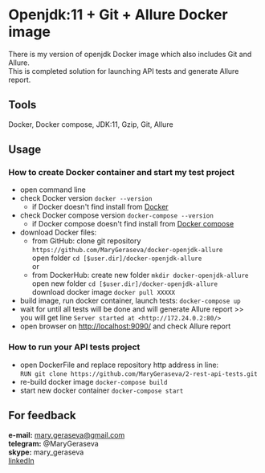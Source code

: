 # Openjdk:11 + Git + Allure Docker image
There is my version of openjdk Docker image which also includes Git and Allure.       
This is completed solution for launching API tests and generate Allure report.  

## Tools
Docker, Docker compose, JDK:11, Gzip, Git, Allure

## Usage 

### How to create Docker container and start my test project
* open command line
* check Docker version `docker --version`
  * if Docker doesn't find install from [Docker](https://docs.docker.com/docker-for-windows/install/)
* check Docker compose version `docker-compose --version`
  * if Docker compose doesn't find install from [Docker compose](https://docs.docker.com/v17.09/compose/install/#master-builds) 
* download Docker files:
  * from GitHub: clone git repository `https://github.com/MaryGeraseva/docker-openjdk-allure`  
                 open folder `cd [$user.dir]/docker-openjdk-allure`  
  or 
  * from DockerHub: create new folder `mkdir docker-openjdk-allure`  
                    open new folder `cd [$user.dir]/docker-openjdk-allure`  
                    download docker image `docker pull XXXXX` 
* build image, run docker container, launch tests:
  `docker-compose up`
* wait for until all tests will be done and will generate Allure report >>  
  you will get line `Server started at <http://172.24.0.2:80/>`
* ореn browser on <http://localhost:9090/> and check Allure report

### How to run your API tests project
* open DockerFile and replace repository http address in line:   
`RUN git clone https://github.com/MaryGeraseva/2-rest-api-tests.git`
* re-build docker image `docker-compose build`
* start new docker container `docker-compose start`

## For feedback
**e-mail:** mary.geraseva@gmail.com  
**telegram:** @MaryGeraseva  
**skype:** mary_geraseva  
[linkedIn](https://www.linkedin.com/in/maria-geraseva/)

